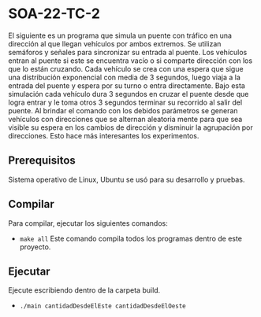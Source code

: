 # SOA-22-TC-2
El siguiente es un programa que simula un puente con tráfico en una dirección al que llegan vehículos por ambos extremos. Se utilizan semáforos y señales para sincronizar su entrada al puente. Los vehículos entran al puente si este se encuentra vacío o si comparte dirección con los que lo están cruzando. Cada vehículo se crea con una espera que sigue una distribución exponencial con media de 3 segundos, luego viaja a la entrada del puente y espera por su turno o entra directamente. Bajo esta simulación cada vehículo dura 3 segundos en cruzar el puente desde que logra entrar y le toma otros 3 segundos terminar su recorrido al salir del puente. 
Al brindar el comando con los debidos parámetros se generan vehículos con direcciones que se alternan aleatoria mente para que sea visible su espera en los cambios de dirección y disminuir la agrupación por direcciones. Esto hace más interesantes los experimentos.

## Prerequisitos
Sistema operativo de Linux, Ubuntu se usó para su desarrollo y pruebas.

## Compilar
Para compilar, ejecutar los siguientes comandos: 
- `make all`
Este comando compila todos los programas dentro de este proyecto.
## Ejecutar
Ejecute escribiendo dentro de la carpeta build. 
- `./main cantidadDesdeElEste cantidadDesdeElOeste`

